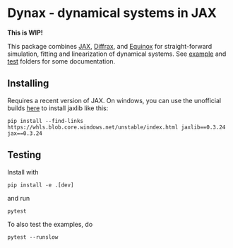 # Dynax - dynamical systems in JAX

__This is WIP!__

This package combines [JAX](https://github.com/google/jax), [Diffrax](https://github.com/patrick-kidger/diffrax), and [Equinox](https://github.com/patrick-kidger/equinox) for straight-forward simulation, fitting and linearization of dynamical systems. See [example](examples) and [test](tests) folders for some documentation.

## Installing

Requires a recent version of JAX. On windows, you can use the unofficial builds [here](https://github.com/cloudhan/jax-windows-builder) to install jaxlib like this:

    pip install --find-links https://whls.blob.core.windows.net/unstable/index.html jaxlib==0.3.24 jax==0.3.24


## Testing

Install with

    pip install -e .[dev]

and run

    pytest

To also test the examples, do

    pytest --runslow